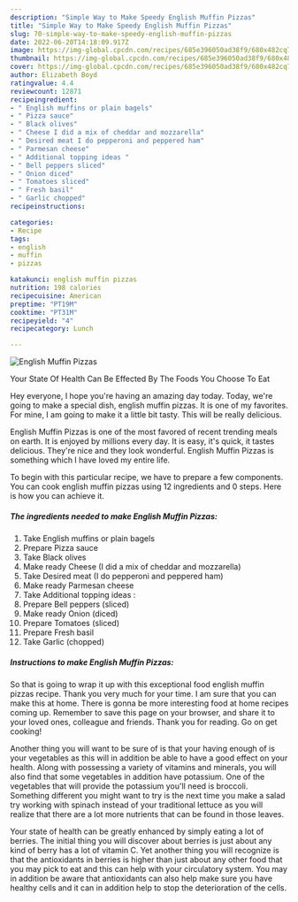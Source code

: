 ```yaml
---
description: "Simple Way to Make Speedy English Muffin Pizzas"
title: "Simple Way to Make Speedy English Muffin Pizzas"
slug: 70-simple-way-to-make-speedy-english-muffin-pizzas
date: 2022-06-20T14:18:09.917Z
image: https://img-global.cpcdn.com/recipes/685e396050ad38f9/680x482cq70/english-muffin-pizzas-recipe-main-photo.jpg
thumbnail: https://img-global.cpcdn.com/recipes/685e396050ad38f9/680x482cq70/english-muffin-pizzas-recipe-main-photo.jpg
cover: https://img-global.cpcdn.com/recipes/685e396050ad38f9/680x482cq70/english-muffin-pizzas-recipe-main-photo.jpg
author: Elizabeth Boyd
ratingvalue: 4.4
reviewcount: 12871
recipeingredient:
- " English muffins or plain bagels"
- " Pizza sauce"
- " Black olives"
- " Cheese I did a mix of cheddar and mozzarella"
- " Desired meat I do pepperoni and peppered ham"
- " Parmesan cheese"
- " Additional topping ideas "
- " Bell peppers sliced"
- " Onion diced"
- " Tomatoes sliced"
- " Fresh basil"
- " Garlic chopped"
recipeinstructions:

categories:
- Recipe
tags:
- english
- muffin
- pizzas

katakunci: english muffin pizzas 
nutrition: 198 calories
recipecuisine: American
preptime: "PT19M"
cooktime: "PT31M"
recipeyield: "4"
recipecategory: Lunch

---
```



![English Muffin Pizzas](https://img-global.cpcdn.com/recipes/685e396050ad38f9/680x482cq70/english-muffin-pizzas-recipe-main-photo.jpg)

Your State Of Health Can Be Effected By The Foods You Choose To Eat

Hey everyone, I hope you're having an amazing day today. Today, we're going to make a special dish, english muffin pizzas. It is one of my favorites. For mine, I am going to make it a little bit tasty. This will be really delicious.



English Muffin Pizzas is one of the most favored of recent trending meals on earth. It is enjoyed by millions every day. It is easy, it's quick, it tastes delicious. They're nice and they look wonderful. English Muffin Pizzas is something which I have loved my entire life.


To begin with this particular recipe, we have to prepare a few components. You can cook english muffin pizzas using 12 ingredients and 0 steps. Here is how you can achieve it.

<!--inarticleads1-->

##### The ingredients needed to make English Muffin Pizzas:

1. Take  English muffins or plain bagels
1. Prepare  Pizza sauce
1. Take  Black olives
1. Make ready  Cheese (I did a mix of cheddar and mozzarella)
1. Take  Desired meat (I do pepperoni and peppered ham)
1. Make ready  Parmesan cheese
1. Take  Additional topping ideas :
1. Prepare  Bell peppers (sliced)
1. Make ready  Onion (diced)
1. Prepare  Tomatoes (sliced)
1. Prepare  Fresh basil
1. Take  Garlic (chopped)




<!--inarticleads2-->

##### Instructions to make English Muffin Pizzas:





So that is going to wrap it up with this exceptional food english muffin pizzas recipe. Thank you very much for your time. I am sure that you can make this at home. There is gonna be more interesting food at home recipes coming up. Remember to save this page on your browser, and share it to your loved ones, colleague and friends. Thank you for reading. Go on get cooking!

Another thing you will want to be sure of is that your having enough of is your vegetables as this will in addition be able to have a good effect on your health. Along with possessing a variety of vitamins and minerals, you will also find that some vegetables in addition have potassium. One of the vegetables that will provide the potassium you'll need is broccoli. Something different you might want to try is the next time you make a salad try working with spinach instead of your traditional lettuce as you will realize that there are a lot more nutrients that can be found in those leaves.

Your state of health can be greatly enhanced by simply eating a lot of berries. The initial thing you will discover about berries is just about any kind of berry has a lot of vitamin C. Yet another thing you will recognize is that the antioxidants in berries is higher than just about any other food that you may pick to eat and this can help with your circulatory system. You may in addition be aware that antioxidants can also help make sure you have healthy cells and it can in addition help to stop the deterioration of the cells.
